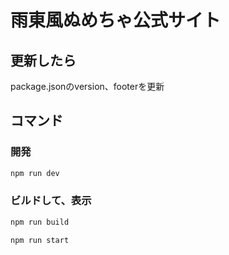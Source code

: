 # 雨東風ぬめちゃ公式サイト

## 更新したら
package.jsonのversion、footerを更新

## コマンド
### 開発
```bash
npm run dev
```

### ビルドして、表示
```bash
npm run build
```
```bash
npm run start
```
